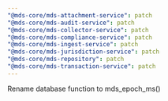 ```yaml
---
"@mds-core/mds-attachment-service": patch
"@mds-core/mds-audit-service": patch
"@mds-core/mds-collector-service": patch
"@mds-core/mds-compliance-service": patch
"@mds-core/mds-ingest-service": patch
"@mds-core/mds-jurisdiction-service": patch
"@mds-core/mds-repository": patch
"@mds-core/mds-transaction-service": patch
---
```


Rename database function to mds_epoch_ms()
